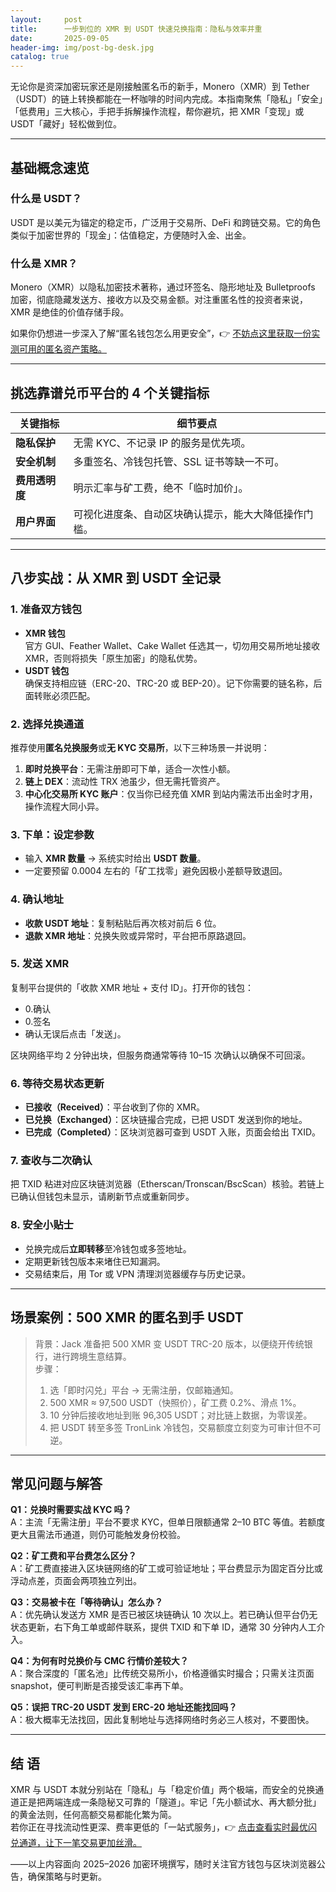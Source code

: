 ```yaml
---
layout:     post
title:      一步到位的 XMR 到 USDT 快速兑换指南：隐私与效率并重
date:       2025-09-05
header-img: img/post-bg-desk.jpg
catalog: true
---
```


无论你是资深加密玩家还是刚接触匿名币的新手，Monero（XMR）到 Tether（USDT）的链上转换都能在一杯咖啡的时间内完成。本指南聚焦「隐私」「安全」「低费用」三大核心，手把手拆解操作流程，帮你避坑，把 XMR「变现」或 USDT「藏好」轻松做到位。

---

## 基础概念速览

### **什么是 USDT？**
USDT 是以美元为锚定的稳定币，广泛用于交易所、DeFi 和跨链交易。它的角色类似于加密世界的「现金」：估值稳定，方便随时入金、出金。

### **什么是 XMR？**
Monero（XMR）以隐私加密技术著称，通过环签名、隐形地址及 Bulletproofs 加密，彻底隐藏发送方、接收方以及交易金额。对注重匿名性的投资者来说，XMR 是绝佳的价值存储手段。

如果你仍想进一步深入了解“匿名钱包怎么用更安全”，👉 [不妨点这里获取一份实测可用的匿名资产策略。](https://okxdog.com/)

---

## 挑选靠谱兑币平台的 4 个关键指标

| 关键指标 | 细节要点 |
| --- | --- |
| **隐私保护** | 无需 KYC、不记录 IP 的服务是优先项。 |
| **安全机制** | 多重签名、冷钱包托管、SSL 证书等缺一不可。 |
| **费用透明度** | 明示汇率与矿工费，绝不「临时加价」。 |
| **用户界面** | 可视化进度条、自动区块确认提示，能大大降低操作门槛。 |

---

## 八步实战：从 XMR 到 USDT 全记录

### 1. 准备双方钱包
- **XMR 钱包**  
  官方 GUI、Feather Wallet、Cake Wallet 任选其一，切勿用交易所地址接收 XMR，否则将损失「原生加密」的隐私优势。  
- **USDT 钱包**  
  确保支持相应链（ERC-20、TRC-20 或 BEP-20）。记下你需要的链名称，后面转账必须匹配。

### 2. 选择兑换通道
推荐使用**匿名兑换服务**或**无 KYC 交易所**，以下三种场景一并说明：  
1. **即时兑换平台**：无需注册即可下单，适合一次性小额。  
2. **链上 DEX**：流动性 TRX 池虽少，但无需托管资产。  
3. **中心化交易所 KYC 账户**：仅当你已经充值 XMR 到站内需法币出金时才用，操作流程大同小异。

### 3. 下单：设定参数
- 输入 **XMR 数量** → 系统实时给出 **USDT 数量**。  
- 一定要预留 0.0004 左右的「矿工找零」避免因极小差额导致退回。  

### 4. 确认地址
- **收款 USDT 地址**：复制粘贴后再次核对前后 6 位。  
- **退款 XMR 地址**：兑换失败或异常时，平台把币原路退回。  

### 5. 发送 XMR
复制平台提供的「收款 XMR 地址 + 支付 ID」。打开你的钱包：
- 0.确认  
- 0.签名  
- 确认无误后点击「发送」。

区块网络平均 2 分钟出块，但服务商通常等待 10–15 次确认以确保不可回滚。

### 6. 等待交易状态更新
- **已接收（Received）**：平台收到了你的 XMR。  
- **已兑换（Exchanged）**：区块链撮合完成，已把 USDT 发送到你的地址。  
- **已完成（Completed）**：区块浏览器可查到 USDT 入账，页面会给出 TXID。

### 7. 查收与二次确认
把 TXID 粘进对应区块链浏览器（Etherscan/Tronscan/BscScan）核验。若链上已确认但钱包未显示，请刷新节点或重新同步。

### 8. 安全小贴士
- 兑换完成后**立即转移**至冷钱包或多签地址。  
- 定期更新钱包版本来堵住已知漏洞。  
- 交易结束后，用 Tor 或 VPN 清理浏览器缓存与历史记录。

---

## 场景案例：500 XMR 的匿名到手 USDT

> 背景：Jack 准备把 500 XMR 变 USDT TRC-20 版本，以便绕开传统银行，进行跨境生意结算。  
> 步骤：  
> 1. 选「即时闪兑」平台 → 无需注册，仅邮箱通知。  
> 2. 500 XMR ≈ 97,500 USDT（快照价），矿工费 0.2%、滑点 1%。  
> 3. 10 分钟后接收地址到账 96,305 USDT；对比链上数据，为零误差。  
> 4. 把 USDT 转至多签 TronLink 冷钱包，交易额度立刻变为可审计但不可逆。  

---

## 常见问题与解答

**Q1：兑换时需要实战 KYC 吗？**  
A：主流「无需注册」平台不要求 KYC，但单日限额通常 2–10 BTC 等值。若额度更大且需法币通道，则仍可能触发身份校验。

**Q2：矿工费和平台费怎么区分？**  
A：矿工费直接进入区块链网络的矿工或可验证地址；平台费显示为固定百分比或浮动点差，页面会两项独立列出。

**Q3：交易被卡在「等待确认」怎么办？**  
A：优先确认发送方 XMR 是否已被区块链确认 10 次以上。若已确认但平台仍无状态更新，右下角工单或邮件联系，提供 TXID 和下单 ID，通常 30 分钟内人工介入。

**Q4：为何有时兑换价与 CMC 行情价差较大？**  
A：聚合深度的「匿名池」比传统交易所小，价格遵循实时撮合；只需关注页面 snapshot，便可判断是否接受该汇率再下单。

**Q5：误把 TRC-20 USDT 发到 ERC-20 地址还能找回吗？**  
A：极大概率无法找回，因此复制地址与选择网络时务必三人核对，不要图快。

---

## 结  语

XMR 与 USDT 本就分别站在「隐私」与「稳定价值」两个极端，而安全的兑换通道正是把两端连成一条隐秘又可靠的「隧道」。牢记「先小额试水、再大额分批」的黄金法则，任何高额交易都能化繁为简。  
若你正在寻找流动性更深、费率更低的「一站式服务」，👉 [点击查看实时最优闪兑通道，让下一笔交易更加丝滑。](https://okxdog.com/)

——以上内容面向 2025–2026 加密环境撰写，随时关注官方钱包与区块浏览器公告，确保策略与时更新。